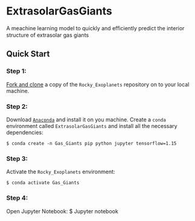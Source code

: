 # ExtrasolarGasGiants
A meachine learning model to quickly and eﬃciently predict the interior structure of  extrasolar gas giants
## Quick Start
### Step 1:
[Fork and clone](https://help.github.com/articles/fork-a-repo) a copy of the `Rocky_Exoplanets` repository on to your local machine.

### Step 2:
Download [`Anaconda`](https://www.anaconda.com/products/individual#Downloads) and install it on you machine.
Create a `conda` environment called `ExtrasolarGasGiants` and install all the necessary dependencies:

    $ conda create -n Gas_Giants pip python jupyter tensorflow=1.15
    
### Step 3:
Activate the `Rocky_Exoplanets` environment:

    $ conda activate Gas_Giants
    
### Step 4:
Open Jupyter Notebook:
    $ Jupyter notebook
